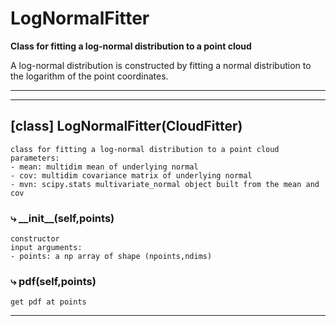 # LogNormalFitter  
  
**Class for fitting a log-normal distribution to a point cloud**

A log-normal distribution is constructed by fitting a normal distribution to the logarithm of the point coordinates.
- - -
  
  
- - -
## [class] LogNormalFitter(CloudFitter)  
```text  
class for fitting a log-normal distribution to a point cloud  
parameters:  
- mean: multidim mean of underlying normal  
- cov: multidim covariance matrix of underlying normal  
- mvn: scipy.stats multivariate_normal object built from the mean and cov  
```  
### &#10551; \_\_init\_\_(self,points)  
```text  
constructor  
input arguments:  
- points: a np array of shape (npoints,ndims)  
```  
### &#10551; pdf(self,points)  
```text  
get pdf at points  
```  
- - -  
  
